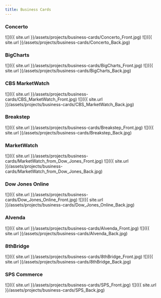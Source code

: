 ```yaml
---
title: Business Cards
---
```


### Concerto

![]({{ site.url }}/assets/projects/business-cards/Concerto_Front.jpg)
![]({{ site.url }}/assets/projects/business-cards/Concerto_Back.jpg)

### BigCharts

![]({{ site.url }}/assets/projects/business-cards/BigCharts_Front.jpg)
![]({{ site.url }}/assets/projects/business-cards/BigCharts_Back.jpg)

### CBS MarketWatch

![]({{ site.url }}/assets/projects/business-cards/CBS_MarketWatch_Front.jpg)
![]({{ site.url }}/assets/projects/business-cards/CBS_MarketWatch_Back.jpg)

### Breakstep

![]({{ site.url }}/assets/projects/business-cards/Breakstep_Front.jpg)
![]({{ site.url }}/assets/projects/business-cards/Breakstep_Back.jpg)

### MarketWatch

![]({{ site.url }}/assets/projects/business-cards/MarketWatch_from_Dow_Jones_Front.jpg)
![]({{ site.url }}/assets/projects/business-cards/MarketWatch_from_Dow_Jones_Back.jpg)

### Dow Jones Online

![]({{ site.url }}/assets/projects/business-cards/Dow_Jones_Online_Front.jpg)
![]({{ site.url }}/assets/projects/business-cards/Dow_Jones_Online_Back.jpg)

### Alvenda

![]({{ site.url }}/assets/projects/business-cards/Alvenda_Front.jpg)
![]({{ site.url }}/assets/projects/business-cards/Alvenda_Back.jpg)

### 8thBridge

![]({{ site.url }}/assets/projects/business-cards/8thBridge_Front.jpg)
![]({{ site.url }}/assets/projects/business-cards/8thBridge_Back.jpg)

### SPS Commerce

![]({{ site.url }}/assets/projects/business-cards/SPS_Front.jpg)
![]({{ site.url }}/assets/projects/business-cards/SPS_Back.jpg)
